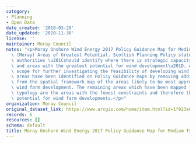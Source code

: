 ```yaml
---
category:
- Planning
- Open Data
date_created: '2018-03-29'
date_updated: '2020-11-30'
license: ''
maintainer: Moray Council
notes: "<p>Moray Onshore Wind Energy 2017 Policy Guidance Map for Medium Typologies\
  \ (Moray) Areas of Greatest Potential. Scottish Planning Policy states that planning\
  \ authorities \u201Cshould identify where there is strategic capacity for wind farms,\
  \ and areas with the greatest potential for wind development\u201D. Areas of greatest\
  \ scope for further investigating the feasibility of developing wind farms. These\
  \ areas have been identified on Policy Guidance maps by removing additional constraints\
  \ from the spatial framework map of the areas likely to be most appropriate for\
  \ wind farm development. The remaining areas which have been mapped for each development\
  \ typology are the areas with the fewest constraints and therefore the greatest\
  \ potential for wind farm developments.</p>"
organization: Moray Council
original_dataset_link: https://www.arcgis.com/home/item.html?id=1f923e623ab245019197e556c1a31daf
records: 6
resources: []
schema: default
title: Moray Onshore Wind Energy 2017 Policy Guidance Map for Medium Typologies (Moray)
---
```

